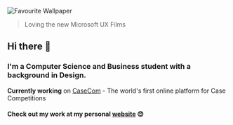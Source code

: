 ![Favourite Wallpaper](https://justinzhang.imfast.io/MS2.jpg)
> Loving the new Microsoft UX Films

## Hi there 👋

### I'm a Computer Science and Business student with a background in Design. 
__Currently working__ on [CaseCom](https://casecom.app) - The world's first online platform for Case Competitions

#### Check out my work at my personal [website](https://justinzhang.ca/) 😊
